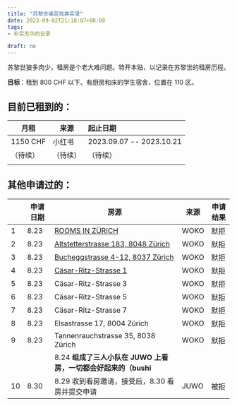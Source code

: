 ```yaml
---
title: "苏黎世痛苦找房实录"
date: 2023-09-02T21:18:07+08:00
tags:
- 朴实无华的记录

draft: no
---
```



苏黎世狼多肉少，租房是个老大难问题。特开本贴，以记录在苏黎世的租房历程。

**目标**：租到 800 CHF 以下、有厨房和床的学生宿舍，位置在 110 区。

## 目前已租到的：

| 月租     | 来源     | 起止日期                 |
| -------- | -------- | :----------------------- |
| 1150 CHF | 小红书   | 2023.09.07 -- 2023.10.21 |
| （待续） | （待续） | （待续）                 |
|          |          |                          |

## 其他申请过的：

|      | 申请日期 | 房源                                                         | 来源 | 申请结果 |
| ---- | -------- | ------------------------------------------------------------ | ---- | -------- |
| 1    | 8.23     | [ROOMS   IN ZÜRICH](https://www.woko.ch/en/zimmer-in-zuerich-details/9046) | WOKO | 默拒     |
| 2    | 8.23     | [Altstetterstrasse   183, 8048 Zürich](https://www.woko.ch/en/liegenschaft-details/341) | WOKO | 默拒     |
| 3    | 8.23     | [Bucheggstrasse   4-12, 8037 Zürich](https://www.woko.ch/en/liegenschaft-details/542) | WOKO | 默拒     |
| 4    | 8.23     | [Cäsar-Ritz-Strasse 1](https://www.woko.ch/en/zimmer-in-zuerich-details/9053) | WOKO | 默拒     |
| 5    | 8.23     | Cäsar-Ritz-Strasse 3                                         | WOKO | 默拒     |
| 6    | 8.23     | Cäsar-Ritz-Strasse 5                                         | WOKO | 默拒     |
| 7    | 8.23     | Cäsar-Ritz-Strasse 7                                         | WOKO | 默拒     |
| 8    | 8.23     | Elsastrasse 17, 8004 Zürich                                  | WOKO | 默拒     |
| 9    | 8.23     | Tannenrauchstrasse 35, 8038  Zürich                          | WOKO | 默拒     |
|      |          | 8.24  **组成了三人小队在 JUWO 上看房，一切都会好起来的（bushi** |      |          |
| 10   | 8.30     | 8.29 收到看房邀请，接受后，8.30 看房并提交申请               | JUWO | 被拒     |

